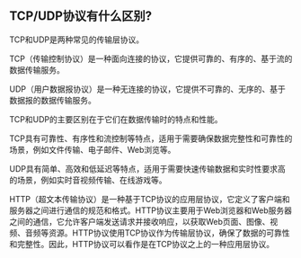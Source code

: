 ## TCP/UDP协议有什么区别?
TCP和UDP是两种常见的传输层协议。  

TCP（传输控制协议）是一种面向连接的协议，它提供可靠的、有序的、基于流的数据传输服务。   

UDP（用户数据报协议）是一种无连接的协议，它提供不可靠的、无序的、基于数据报的数据传输服务。 

TCP和UDP的主要区别在于它们在数据传输时的特点和性能。

TCP具有可靠性、有序性和流控制等特点，适用于需要确保数据完整性和可靠性的场景，例如文件传输、电子邮件、Web浏览等。  

UDP具有简单、高效和低延迟等特点，适用于需要快速传输数据和实时性要求高的场景，例如实时音视频传输、在线游戏等。

HTTP（超文本传输协议）是一种基于TCP协议的应用层协议，它定义了客户端和服务器之间进行通信的规范和格式。HTTP协议主要用于Web浏览器和Web服务器之间的通信，它允许客户端发送请求并接收响应，以获取Web页面、图像、视频、音频等资源。HTTP协议使用TCP协议作为传输层协议，确保了数据的可靠性和完整性。因此，HTTP协议可以看作是在TCP协议之上的一种应用层协议。